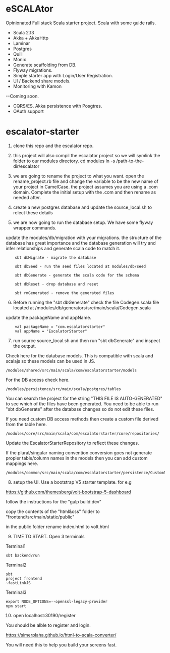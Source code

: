 # eSCALAtor

Opinionated Full stack Scala starter project. Scala with some guide rails.

- Scala 2.13
- Akka + AkkaHttp
- Laminar
- Postgres
- Quill
- Monix
- Generate scaffolding from DB. 
- Flyway migrations. 
- Simple starter app with Login/User Registration. 
- UI / Backend share models. 
- Monitoring with Kamon

--Coming soon.
- CQRS/ES. Akka persistence with Posgtres. 
- OAuth support


# escalator-starter

1. clone this repo and the escalator repo. 
2. this project will also compil the escalator project so we will symlink the folder to our modules directory. 
cd modules
ln -s /path-to-the-dir/escalator

3. we are going to rename the project to what you want. open the rename_project.rb file and change the <CHANGE THIS> variable to be the new name of your project in CamelCase. the project assumes you are using a .com domain. Complete the initial setup with the .com and then rename as needed after. 

4. create a new postgres database and update the source_local.sh to relect these details

5. we are now going to run the database setup. We have some flyway wrapper commands. 

update the modules/db/migration with your migrations. the structure of the database has great importance and the database generation will try and infer relationships and generate scala code to match it. 
```
	sbt dbMigrate - migrate the database

	sbt dbSeed - run the seed files located at modules/db/seed

	sbt dbGenerate - generate the scala code for the schema

	sbt dbReset - drop database and reset

	sbt rmGenerated - remove the generated files
```

6. Before running the "sbt dbGenerate" check the file Codegen.scala file located at
/modules/db/generators/src/main/scala/Codegen.scala

update the packageName and appName.
```
    val packageName = "com.escalatorstarter"
    val appName = "EscalatorStarter"
```
7.  run source source_local.sh and then run "sbt dbGenerate" and inspect the output. 

Check here for the database models. This is compatible with scala and scalajs so these models can be used in JS.
```
/modules/shared/src/main/scala/com/escalatorstarter/models
```

For the DB access check here.
```
/modules/persistence/src/main/scala/postgres/tables
```

You can search the project for the string "THIS FILE IS AUTO-GENERATED" to see which of the files have been generated. You need to be able to run "sbt dbGenerate" after the database changes so do not edit these files. 

If you need custom DB access methods then create a custom file derived from the table here.
```
/modules/core/src/main/scala/com/escalatorstarter/core/repositories/
```
Update the EscalatorStarterRepository to reflect these changes. 

If the plural/singular naming convention conversion goes not generate propler table/column names in the models then you can add custom mappings here.
```
/modules/common/src/main/scala/com/escalatorstarter/persistence/CustomNameMapper.scala 
```

8. setup the UI. Use a bootstrap V5 starter template. for e.g

https://github.com/themesberg/volt-bootstrap-5-dashboard

follow the instructions for the "gulp build:dev"

copy the contents of the "html&css" folder to "frontend/src/main/static/public"

in the public folder rename index.html to volt.html

9.  TIME TO START. Open 3 terminals

Terminal1
```
sbt backend/run
```

Terminal2
```
sbt 
project frontend
~fastLinkJS
```

Terminal3
```
export NODE_OPTIONS=--openssl-legacy-provider
npm start
```

10. open
localhost:30190/register

You should be alble to register and login.


https://simerplaha.github.io/html-to-scala-converter/

You will need this to help you build your screens fast. 



